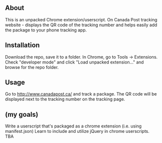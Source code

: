 About
------------

This is an unpacked Chrome extension/userscript. 
On Canada Post tracking website - displays the QR code of the tracking number 
and helps easily add the package to your phone tracking app.

Installation
------------

Download the repo, save it to a folder. In Chrome, go to Tools -> Extensions. 
Check "developer mode" and click "Load unpacked extension..." 
and browse for the repo folder.

Usage
------------

Go to http://www.canadapost.ca/ and track a package.
The QR code will be displayed next to the tracking number on the tracking page.


(my goals)
------------
Write a userscript that's packaged as a chrome extension (i.e. using manifest.json)
Learn to include and utilize jQuery in chrome userscripts.
TBA
